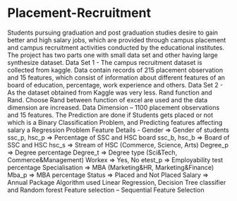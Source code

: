 # Placement-Recruitment
Students pursuing graduation and post graduation studies desire to gain better and high salary jobs, which are provided through campus placement and campus recruitment activities conducted by the educational institutes. The project has two parts one with small data set and other having large synthesize dataset. 
Data Set 1 - The campus recruitment dataset is collected from kaggle. Data contain records of 215 placement observation and 15 features, which consist of  information about different features of an board of education, percentage, work experience and others.
Data Set 2 - As the dataset obtained from Kaggle was very less. Rand function and Rand. Choose Rand between  function of excel are used and the data dimension are increased.  Data Dimension – 1100 placement observations and 15 features. 
The Prediction are done if Students gets placed or not which is a Binary Classification Problem, and Predicting features affecting salary a Regression Problem
Feature Details -
                Gender => Gender of students
                ssc_p, hsc_p => Percentage of SSC and HSC board
                ssc_b, hsc_b => Board of SSC and HSC
                hsc_s => Stream of HSC (Commerce, Science, Arts)
                Degree_p => Degree percentage 
                Degree_t => Degree type (Sci&Tech, Commerce&Management)
                Workex => Yes, No
                etest_p => Employability test percentage
                Specialisation => MBA (Marketing&HR, Marketing&Finance)
                Mba_p => MBA percentage
                Status => Placed and Not Placed
                Salary => Annual Package
Algorithm used Linear Regression, Decision Tree classifier and Random forest
Feature selection – Sequential Feature Selection
